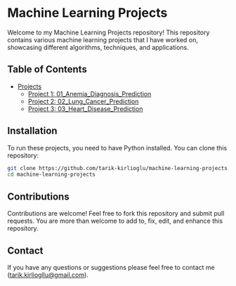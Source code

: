 # Machine Learning Projects

Welcome to my Machine Learning Projects repository! This repository contains various machine learning projects that I have worked on, showcasing different algorithms, techniques, and applications.

## Table of Contents
- [Projects](#projects)
  - [Project 1: 01_Anemia_Diagnosis_Prediction](https://github.com/tarik-kirlioglu/machine-learning-projects/blob/main/01_Anemia_Diagnosis_Prediction/01_Anemia_Diagnosis_Prediction.ipynb)
  - [Project 2: 02_Lung_Cancer_Prediction](https://github.com/tarik-kirlioglu/machine-learning-projects/blob/main/02_Lung_Cancer_Prediction/02_Lung_Cancer_Prediction.ipynb)
  - [Project 3: 03_Heart_Disease_Prediction](https://github.com/tarik-kirlioglu/machine-learning-projects/blob/main/03_Heart_Disease_Prediction/03_Heart_Disease_Prediction.ipynb)

## Installation
To run these projects, you need to have Python installed. You can clone this repository:

```bash
git clone https://github.com/tarik-kirlioglu/machine-learning-projects.git
cd machine-learning-projects
```
## Contributions
Contributions are welcome! Feel free to fork this repository and submit pull requests. You are more than welcome to add to, fix, edit, and enhance this repository.

## Contact
If you have any questions or suggestions please feel free to contact me (tarik.kirliogllu@gmail.com).
